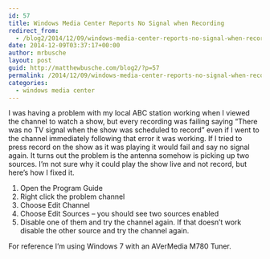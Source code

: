 ```yaml
---
id: 57
title: Windows Media Center Reports No Signal when Recording
redirect_from:
  - /blog2/2014/12/09/windows-media-center-reports-no-signal-when-recording/
date: 2014-12-09T03:37:17+00:00
author: mrbusche
layout: post
guid: http://matthewbusche.com/blog2/?p=57
permalink: /2014/12/09/windows-media-center-reports-no-signal-when-recording/
categories:
  - windows media center
---
```

I was having a problem with my local ABC station working when I viewed the channel to watch a show, but every recording was failing saying &#8220;There was no TV signal when the show was scheduled to record&#8221; even if I went to the channel immediately following that error it was working. If I tried to press record on the show as it was playing it would fail and say no signal again. It turns out the problem is the antenna somehow is picking up two sources. I&#8217;m not sure why it could play the show live and not record, but here&#8217;s how I fixed it.

  1. Open the Program Guide
  2. Right click the problem channel
  3. Choose Edit Channel
  4. Choose Edit Sources &#8211; you should see two sources enabled
  5. Disable one of them and try the channel again. If that doesn&#8217;t work disable the other source and try the channel again.

For reference I&#8217;m using Windows 7 with an AVerMedia M780 Tuner.